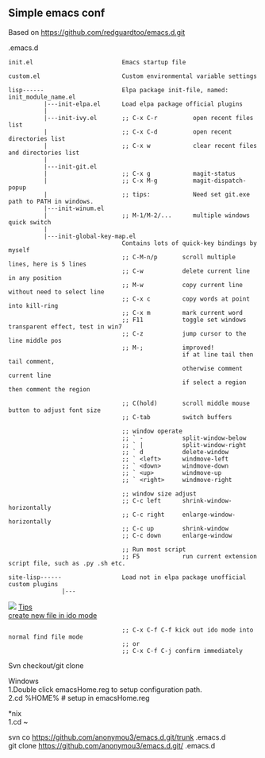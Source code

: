 ## Simple emacs conf ##

Based on https://github.com/redguardtoo/emacs.d.git

.emacs.d

    init.el                         Emacs startup file

    custom.el                       Custom environmental variable settings

    lisp------                      Elpa package init-file, named: init_module_name.el
              |---init-elpa.el      Load elpa package official plugins
              |
              |---init-ivy.el       ;; C-x C-r          open recent files list
              |                     ;; C-x C-d          open recent directories list
              |                     ;; C-x w            clear recent files and directories list
              |
              |---init-git.el
              |                     ;; C-x g            magit-status
              |                     ;; C-x M-g          magit-dispatch-popup
              |                     ;; tips:            Need set git.exe path to PATH in windows.
              |---init-winum.el
              |                     ;; M-1/M-2/...      multiple windows quick switch
              |
              |---init-global-key-map.el
                                    Contains lots of quick-key bindings by myself
                                    ;; C-M-n/p       scroll multiple lines, here is 5 lines
                                    ;; C-w           delete current line in any position
                                    ;; M-w           copy current line without need to select line
                                    ;; C-x c         copy words at point into kill-ring
                                    ;; C-x m         mark current word
                                    ;; F11           toggle set windows transparent effect, test in win7
                                    ;; C-z           jump cursor to the line middle pos
                                    ;; M-;           improved!
                                                     if at line tail then tail comment,
                                                     otherwise comment current line
                                                     if select a region then comment the region
                                       
                                    ;; C(hold)       scroll middle mouse button to adjust font size
                                    ;; C-tab         switch buffers

                                    ;; window operate
                                    ;; ` -           split-window-below
                                    ;; ` |           split-window-right
                                    ;; ` d           delete-window
                                    ;; ` <left>      windmove-left
                                    ;; ` <down>      windmove-down
                                    ;; ` <up>        windmove-up
                                    ;; ` <right>     windmove-right

                                    ;; window size adjust
                                    ;; C-c left      shrink-window-horizontally
                                    ;; C-c right     enlarge-window-horizontally
                                    ;; C-c up        shrink-window
                                    ;; C-c down      enlarge-window

                                    ;; Run most script
                                    ;; F5            run current extension script file, such as .py .sh etc.

    site-lisp------                 Load not in elpa package unofficial custom plugins
                   |---

![](https://camo.githubusercontent.com/50e03755d1c1b7eb1f79fd9552c7e764c0331cc3/687474703a2f2f69636f6e732e69636f6e617263686976652e636f6d2f69636f6e732f686f70737461727465722f736f66742d7363726170732f33322f427574746f6e2d5761726e696e672d69636f6e2e706e67)
[Tips  
create new file in ido mode](http://stackoverflow.com/questions/5138110/emacs-create-new-file-with-ido-enabled)

                                    ;; C-x C-f C-f kick out ido mode into normal find file mode
                                    ;; or
                                    ;; C-x C-f C-j confirm immediately

Svn checkout/git clone  

Windows  
1.Double click emacsHome.reg to setup configuration path.  
2.cd %HOME% # setup in emacsHome.reg

*nix  
1.cd ~

svn co https://github.com/anonymou3/emacs.d.git/trunk .emacs.d  
git clone https://github.com/anonymou3/emacs.d.git/ .emacs.d
